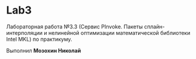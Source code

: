 # Lab3

Лабораторная работа №3.3 (Сервис PInvoke. Пакеты сплайн-интерполяции и нелинейной оптимизации математической библиотеки Intel MKL) по практикуму.

Выполнил **Мозохин Николай**
